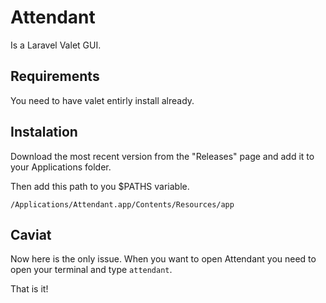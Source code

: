# Attendant

Is a Laravel Valet GUI.

## Requirements

You need to have valet entirly install already.

## Instalation

Download the most recent version from the "Releases" page and add it to your Applications folder.

Then add this path to you $PATHS variable. 
```
/Applications/Attendant.app/Contents/Resources/app
```

## Caviat

Now here is the only issue. When you want to open Attendant you need to open your terminal and type `attendant`.

That is it!